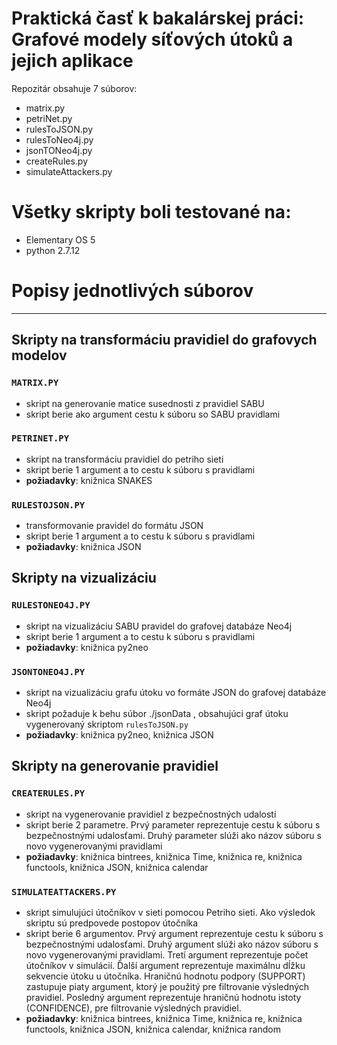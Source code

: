 # Praktická časť k bakalárskej práci: Grafové modely síťových útoků a jejich aplikace
 
 Repozitár obsahuje 7 súborov:
 * matrix.py
 * petriNet.py
 * rulesToJSON.py
 * rulesToNeo4j.py
 * jsonTONeo4j.py
 * createRules.py
 * simulateAttackers.py
 
# Všetky skripty boli testované na:
* Elementary OS 5
* python 2.7.12

# Popisy jednotlivých súborov
 ---
## Skripty na transformáciu pravidiel do grafovych modelov
### `MATRIX.PY`
- skript na generovanie matice susednosti z pravidiel SABU
- skript berie ako argument cestu k súboru so SABU pravidlami

### `PETRINET.PY`
- skript na transformáciu pravidiel do petriho sieti
- skript berie 1 argument a to cestu k súboru s pravidlami
- **požiadavky**: knižnica SNAKES

### `RULESTOJSON.PY`
- transformovanie pravidel do formátu JSON
- skript berie 1 argument a to cestu k súboru s pravidlami
- **požiadavky**: knižnica JSON

## Skripty na vizualizáciu
### `RULESTONEO4J.PY`
- skript na vizualizáciu SABU pravidel do grafovej databáze Neo4j
- skript berie 1 argument a to cestu k súboru s pravidlami
- **požiadavky**: knižnica py2neo

### `JSONTONEO4J.PY`
- skript na vizualizáciu grafu útoku vo formáte JSON do grafovej databáze Neo4j
- skript požaduje k behu súbor ./jsonData , obsahujúci graf útoku vygenerovaný skriptom `rulesToJSON.py`
- **požiadavky**: knižnica py2neo, knižnica JSON

## Skripty na generovanie pravidiel
### `CREATERULES.PY`
- skript na vygenerovanie pravidiel z bezpečnostných udalostí
- skript berie 2 parametre. Prvý parameter reprezentuje cestu k súboru s bezpečnostnými udalosťami. Druhý parameter slúži ako názov súboru s novo vygenerovanými pravidlami
- **požiadavky**: knižnica bintrees, knižnica Time, knižnica re, knižnica functools, knižnica JSON, knižnica calendar

### `SIMULATEATTACKERS.PY`
- skript simulujúci útočníkov v sieti pomocou Petriho sieti. Ako výsledok skriptu sú predpovede postopov útočníka
- skript berie 6 argumentov. Prvý argument reprezentuje cestu k súboru s bezpečnostnými udalosťami. Druhý argument slúži ako názov súboru s novo vygenerovanými pravidlami. Tretí argument reprezentuje počet útočníkov v simulácií. Ďalší argument reprezentuje maximálnu dĺžku sekvencie útoku u útočníka. Hraničnú hodnotu podpory (SUPPORT) zastupuje piaty argument, ktorý je použitý pre filtrovanie výsledných pravidiel. Posledný argument reprezentuje hraničnú hodnotu istoty (CONFIDENCE), pre filtrovanie výsledných pravidiel.
-  **požiadavky**: knižnica bintrees, knižnica Time, knižnica re, knižnica functools, knižnica JSON, knižnica calendar, knižnica random

 
